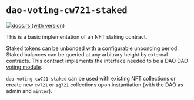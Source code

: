 # `dao-voting-cw721-staked`

[![docs.rs (with version)](https://img.shields.io/docsrs/dao-voting-cw721-staked/2.2.0)](https://docs.rs/dao-voting-cw721-staked/2.2.0/dao_voting_cw721_staked/)

This is a basic implementation of an NFT staking contract.

Staked tokens can be unbonded with a configurable unbonding period. Staked balances can be queried at any arbitrary height by external contracts. This contract implements the interface needed to be a DAO DAO [voting module](https://github.com/DA0-DA0/dao-contracts/wiki/DAO-DAO-Contracts-Design#the-voting-module).

`dao-voting-cw721-staked` can be used with existing NFT collections or create new `cw721` or `sg721` collections upon instantiation (with the DAO as admin and `minter`).
